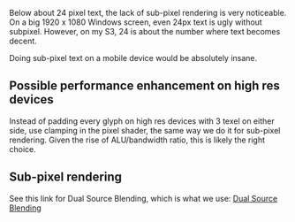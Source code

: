 Below about 24 pixel text, the lack of sub-pixel rendering is very noticeable.
On a big 1920 x 1080 Windows screen, even 24px text is ugly without subpixel.
However, on my S3, 24 is about the number where text becomes decent.

Doing sub-pixel text on a mobile device would be absolutely insane.

Possible performance enhancement on high res devices
----------------------------------------------------
Instead of padding every glyph on high res devices with 3 texel on either side,
use clamping in the pixel shader, the same way we do it for sub-pixel rendering.
Given the rise of ALU/bandwidth ratio, this is likely the right choice.

Sub-pixel rendering
-------------------
See this link for Dual Source Blending, which is what we use: [Dual Source Blending](http://www.opengl.org/wiki/Blending#Dual_Source_Blending)
